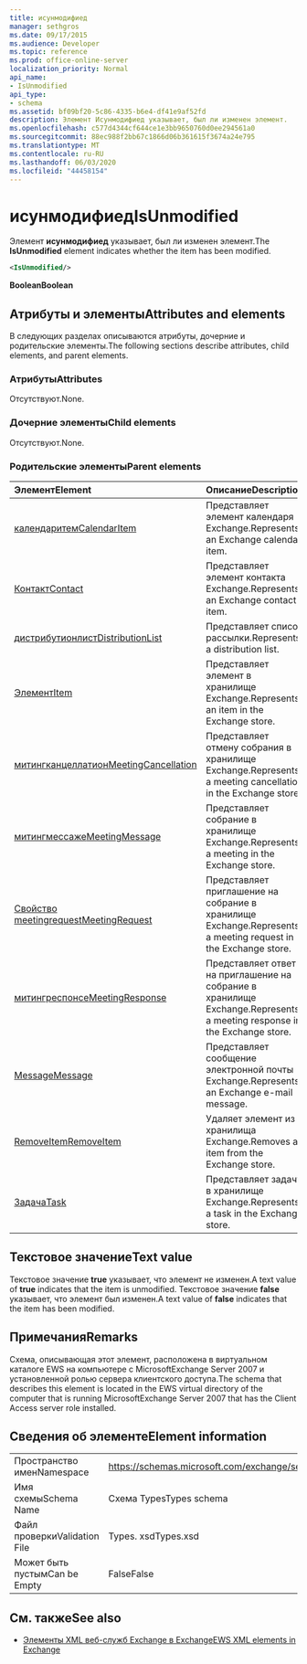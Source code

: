 ```yaml
---
title: исунмодифиед
manager: sethgros
ms.date: 09/17/2015
ms.audience: Developer
ms.topic: reference
ms.prod: office-online-server
localization_priority: Normal
api_name:
- IsUnmodified
api_type:
- schema
ms.assetid: bf09bf20-5c86-4335-b6e4-df41e9af52fd
description: Элемент Исунмодифиед указывает, был ли изменен элемент.
ms.openlocfilehash: c577d4344cf644ce1e3bb9650760d0ee294561a0
ms.sourcegitcommit: 88ec988f2bb67c1866d06b361615f3674a24e795
ms.translationtype: MT
ms.contentlocale: ru-RU
ms.lasthandoff: 06/03/2020
ms.locfileid: "44458154"
---
```

# <a name="isunmodified"></a><span data-ttu-id="311f1-103">исунмодифиед</span><span class="sxs-lookup"><span data-stu-id="311f1-103">IsUnmodified</span></span>

<span data-ttu-id="311f1-104">Элемент **исунмодифиед** указывает, был ли изменен элемент.</span><span class="sxs-lookup"><span data-stu-id="311f1-104">The **IsUnmodified** element indicates whether the item has been modified.</span></span> 
  
```xml
<IsUnmodified/>
```

 <span data-ttu-id="311f1-105">**Boolean**</span><span class="sxs-lookup"><span data-stu-id="311f1-105">**Boolean**</span></span>
## <a name="attributes-and-elements"></a><span data-ttu-id="311f1-106">Атрибуты и элементы</span><span class="sxs-lookup"><span data-stu-id="311f1-106">Attributes and elements</span></span>

<span data-ttu-id="311f1-107">В следующих разделах описываются атрибуты, дочерние и родительские элементы.</span><span class="sxs-lookup"><span data-stu-id="311f1-107">The following sections describe attributes, child elements, and parent elements.</span></span>
  
### <a name="attributes"></a><span data-ttu-id="311f1-108">Атрибуты</span><span class="sxs-lookup"><span data-stu-id="311f1-108">Attributes</span></span>

<span data-ttu-id="311f1-109">Отсутствуют.</span><span class="sxs-lookup"><span data-stu-id="311f1-109">None.</span></span>
  
### <a name="child-elements"></a><span data-ttu-id="311f1-110">Дочерние элементы</span><span class="sxs-lookup"><span data-stu-id="311f1-110">Child elements</span></span>

<span data-ttu-id="311f1-111">Отсутствуют.</span><span class="sxs-lookup"><span data-stu-id="311f1-111">None.</span></span>
  
### <a name="parent-elements"></a><span data-ttu-id="311f1-112">Родительские элементы</span><span class="sxs-lookup"><span data-stu-id="311f1-112">Parent elements</span></span>

|<span data-ttu-id="311f1-113">**Элемент**</span><span class="sxs-lookup"><span data-stu-id="311f1-113">**Element**</span></span>|<span data-ttu-id="311f1-114">**Описание**</span><span class="sxs-lookup"><span data-stu-id="311f1-114">**Description**</span></span>|
|:-----|:-----|
|[<span data-ttu-id="311f1-115">календаритем</span><span class="sxs-lookup"><span data-stu-id="311f1-115">CalendarItem</span></span>](calendaritem.md) <br/> |<span data-ttu-id="311f1-116">Представляет элемент календаря Exchange.</span><span class="sxs-lookup"><span data-stu-id="311f1-116">Represents an Exchange calendar item.</span></span>  <br/> |
|[<span data-ttu-id="311f1-117">Контакт</span><span class="sxs-lookup"><span data-stu-id="311f1-117">Contact</span></span>](contact.md) <br/> |<span data-ttu-id="311f1-118">Представляет элемент контакта Exchange.</span><span class="sxs-lookup"><span data-stu-id="311f1-118">Represents an Exchange contact item.</span></span>  <br/> |
|[<span data-ttu-id="311f1-119">дистрибутионлист</span><span class="sxs-lookup"><span data-stu-id="311f1-119">DistributionList</span></span>](distributionlist.md) <br/> |<span data-ttu-id="311f1-120">Представляет список рассылки.</span><span class="sxs-lookup"><span data-stu-id="311f1-120">Represents a distribution list.</span></span>  <br/> |
|[<span data-ttu-id="311f1-121">Элемент</span><span class="sxs-lookup"><span data-stu-id="311f1-121">Item</span></span>](item.md) <br/> |<span data-ttu-id="311f1-122">Представляет элемент в хранилище Exchange.</span><span class="sxs-lookup"><span data-stu-id="311f1-122">Represents an item in the Exchange store.</span></span>  <br/> |
|[<span data-ttu-id="311f1-123">митингканцеллатион</span><span class="sxs-lookup"><span data-stu-id="311f1-123">MeetingCancellation</span></span>](meetingcancellation.md) <br/> |<span data-ttu-id="311f1-124">Представляет отмену собрания в хранилище Exchange.</span><span class="sxs-lookup"><span data-stu-id="311f1-124">Represents a meeting cancellation in the Exchange store.</span></span>  <br/> |
|[<span data-ttu-id="311f1-125">митингмессаже</span><span class="sxs-lookup"><span data-stu-id="311f1-125">MeetingMessage</span></span>](meetingmessage.md) <br/> |<span data-ttu-id="311f1-126">Представляет собрание в хранилище Exchange.</span><span class="sxs-lookup"><span data-stu-id="311f1-126">Represents a meeting in the Exchange store.</span></span>  <br/> |
|[<span data-ttu-id="311f1-127">Свойство meetingrequest</span><span class="sxs-lookup"><span data-stu-id="311f1-127">MeetingRequest</span></span>](meetingrequest.md) <br/> |<span data-ttu-id="311f1-128">Представляет приглашение на собрание в хранилище Exchange.</span><span class="sxs-lookup"><span data-stu-id="311f1-128">Represents a meeting request in the Exchange store.</span></span>  <br/> |
|[<span data-ttu-id="311f1-129">митингреспонсе</span><span class="sxs-lookup"><span data-stu-id="311f1-129">MeetingResponse</span></span>](meetingresponse.md) <br/> |<span data-ttu-id="311f1-130">Представляет ответ на приглашение на собрание в хранилище Exchange.</span><span class="sxs-lookup"><span data-stu-id="311f1-130">Represents a meeting response in the Exchange store.</span></span>  <br/> |
|[<span data-ttu-id="311f1-131">Message</span><span class="sxs-lookup"><span data-stu-id="311f1-131">Message</span></span>](message-ex15websvcsotherref.md) <br/> |<span data-ttu-id="311f1-132">Представляет сообщение электронной почты Exchange.</span><span class="sxs-lookup"><span data-stu-id="311f1-132">Represents an Exchange e-mail message.</span></span>  <br/> |
|[<span data-ttu-id="311f1-133">RemoveItem</span><span class="sxs-lookup"><span data-stu-id="311f1-133">RemoveItem</span></span>](removeitem.md) <br/> |<span data-ttu-id="311f1-134">Удаляет элемент из хранилища Exchange.</span><span class="sxs-lookup"><span data-stu-id="311f1-134">Removes an item from the Exchange store.</span></span>  <br/> |
|[<span data-ttu-id="311f1-135">Задача</span><span class="sxs-lookup"><span data-stu-id="311f1-135">Task</span></span>](task.md) <br/> |<span data-ttu-id="311f1-136">Представляет задачу в хранилище Exchange.</span><span class="sxs-lookup"><span data-stu-id="311f1-136">Represents a task in the Exchange store.</span></span>  <br/> |
   
## <a name="text-value"></a><span data-ttu-id="311f1-137">Текстовое значение</span><span class="sxs-lookup"><span data-stu-id="311f1-137">Text value</span></span>

<span data-ttu-id="311f1-138">Текстовое значение **true** указывает, что элемент не изменен.</span><span class="sxs-lookup"><span data-stu-id="311f1-138">A text value of **true** indicates that the item is unmodified.</span></span> <span data-ttu-id="311f1-139">Текстовое значение **false** указывает, что элемент был изменен.</span><span class="sxs-lookup"><span data-stu-id="311f1-139">A text value of **false** indicates that the item has been modified.</span></span> 
  
## <a name="remarks"></a><span data-ttu-id="311f1-140">Примечания</span><span class="sxs-lookup"><span data-stu-id="311f1-140">Remarks</span></span>

<span data-ttu-id="311f1-141">Схема, описывающая этот элемент, расположена в виртуальном каталоге EWS на компьютере с MicrosoftExchange Server 2007 и установленной ролью сервера клиентского доступа.</span><span class="sxs-lookup"><span data-stu-id="311f1-141">The schema that describes this element is located in the EWS virtual directory of the computer that is running MicrosoftExchange Server 2007 that has the Client Access server role installed.</span></span>
  
## <a name="element-information"></a><span data-ttu-id="311f1-142">Сведения об элементе</span><span class="sxs-lookup"><span data-stu-id="311f1-142">Element information</span></span>

|||
|:-----|:-----|
|<span data-ttu-id="311f1-143">Пространство имен</span><span class="sxs-lookup"><span data-stu-id="311f1-143">Namespace</span></span>  <br/> |https://schemas.microsoft.com/exchange/services/2006/types  <br/> |
|<span data-ttu-id="311f1-144">Имя схемы</span><span class="sxs-lookup"><span data-stu-id="311f1-144">Schema Name</span></span>  <br/> |<span data-ttu-id="311f1-145">Схема Types</span><span class="sxs-lookup"><span data-stu-id="311f1-145">Types schema</span></span>  <br/> |
|<span data-ttu-id="311f1-146">Файл проверки</span><span class="sxs-lookup"><span data-stu-id="311f1-146">Validation File</span></span>  <br/> |<span data-ttu-id="311f1-147">Types. xsd</span><span class="sxs-lookup"><span data-stu-id="311f1-147">Types.xsd</span></span>  <br/> |
|<span data-ttu-id="311f1-148">Может быть пустым</span><span class="sxs-lookup"><span data-stu-id="311f1-148">Can be Empty</span></span>  <br/> |<span data-ttu-id="311f1-149">False</span><span class="sxs-lookup"><span data-stu-id="311f1-149">False</span></span>  <br/> |
   
## <a name="see-also"></a><span data-ttu-id="311f1-150">См. также</span><span class="sxs-lookup"><span data-stu-id="311f1-150">See also</span></span>



- [<span data-ttu-id="311f1-151">Элементы XML веб-служб Exchange в Exchange</span><span class="sxs-lookup"><span data-stu-id="311f1-151">EWS XML elements in Exchange</span></span>](ews-xml-elements-in-exchange.md)

